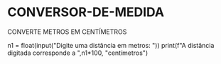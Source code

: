 # CONVERSOR-DE-MEDIDA
CONVERTE METROS EM CENTÍMETROS

n1 = float(input("Digite uma distância em metros: "))
print(f"A distância digitada corresponde a ",n1*100, "centímetros")

